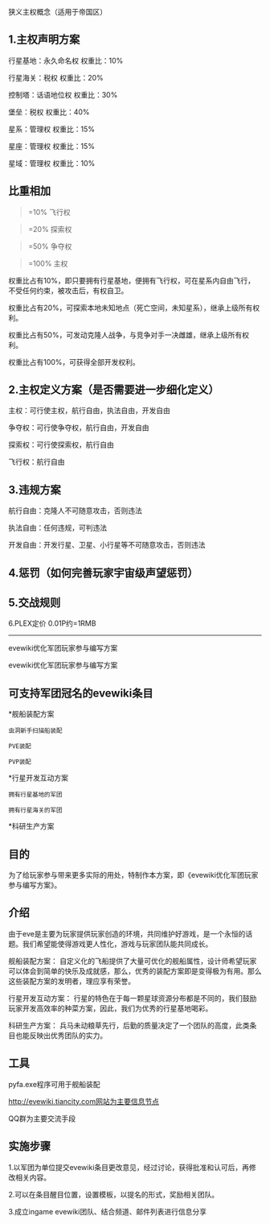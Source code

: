 狭义主权概念（适用于帝国区）

1.主权声明方案
---
行星基地：永久命名权 权重比：10%

行星海关：税权 权重比：20%

控制塔：话语地位权 权重比：30%

堡垒：税权 权重比：40%

星系：管理权 权重比：15%

星座：管理权 权重比：15%

星域：管理权 权重比：10%

比重相加
---

>=10% 飞行权

>=20% 探索权

>=50% 争夺权

>=100% 主权

权重比占有10%，即只要拥有行星基地，便拥有飞行权，可在星系内自由飞行，不受任何约束，被攻击后，有权自卫。

权重比占有20%，可探索本地未知地点（死亡空间，未知星系），继承上级所有权利。

权重比占有50%，可发动克隆人战争，与竞争对手一决雌雄，继承上级所有权利。

权重比占有100%，可获得全部开发权利。


2.主权定义方案（是否需要进一步细化定义）
---
主权：可行使主权，航行自由，执法自由，开发自由

争夺权：可行使争夺权，航行自由，开发自由

探索权：可行使探索权，航行自由

飞行权：航行自由

3.违规方案
---
航行自由：克隆人不可随意攻击，否则违法

执法自由：任何违规，可判违法

开发自由：开发行星、卫星、小行星等不可随意攻击，否则违法

4.惩罚（如何完善玩家宇宙级声望惩罚）
---

5.交战规则
---

6.PLEX定价
0.01P约=1RMB

------
evewiki优化军团玩家参与编写方案

evewiki优化军团玩家参与编写方案

可支持军团冠名的evewiki条目
---
*舰船装配方案

	虫洞新手扫描船装配
	
	PVE装配
	
	PVP装配
	
*行星开发互动方案

	拥有行星基地的军团
	
	拥有行星海关的军团
	
*科研生产方案

目的
--
为了给玩家参与带来更多实际的用处，特制作本方案，即《evewiki优化军团玩家参与编写方案》。

介绍
---
由于eve是主要为玩家提供玩家创造的环境，共同维护好游戏，是一个永恒的话题。我们希望能使得游戏更人性化，游戏与玩家团队能共同成长。

舰船装配方案：
自定义化的飞船提供了大量可优化的舰船属性，设计师希望玩家可以体会到简单的快乐及成就感，那么，优秀的装配方案即是变得极为有用。那么这些装配方案的发明者，理应享有荣誉。

行星开发互动方案：
行星的特色在于每一颗星球资源分布都是不同的，我们鼓励玩家开发高效率的种菜方案，因此，我们为优秀的行星基地喝彩。

科研生产方案：
兵马未动粮草先行，后勤的质量决定了一个团队的高度，此类条目也能反映出优秀团队的实力。

工具
---
pyfa.exe程序可用于舰船装配

http://evewiki.tiancity.com网站为主要信息节点

QQ群为主要交流手段

实施步骤
---
1.以军团为单位提交evewiki条目更改意见，经过讨论，获得批准和认可后，再修改相关内容。

2.可以在条目醒目位置，设置模板，以提名的形式，奖励相关团队。

3.成立ingame evewiki团队、结合频道、邮件列表进行信息分享
